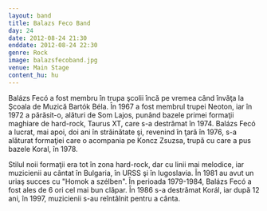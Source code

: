 ```yaml
---
layout: band
title: Balazs Feco Band
day: 24
date: 2012-08-24 21:30
enddate: 2012-08-24 22:30
genre: Rock
image: balazsfecoband.jpg
venue: Main Stage
content_hu: hu
---
```


Balázs Fecó a fost membru în trupa şcolii încă pe vremea când învăţa la Şcoala de Muzică Bartók Béla. În 1967 a fost membrul trupei Neoton, iar în 1972 a părăsit-o, alături de Som Lajos, punând bazele primei formaţii maghiare de hard-rock, Taurus XT, care s-a destrămat în 1974. Balázs Fecó a lucrat, mai apoi, doi ani în străinătate şi, revenind în ţară în 1976, s-a alăturat formaţiei care o acompania pe Koncz Zsuzsa, trupă cu care a pus bazele Koral, în 1978.

Stilul noii formaţii era tot în zona hard-rock, dar cu linii mai melodice, iar muzicienii au cântat în Bulgaria, în URSS şi în Iugoslavia. În 1981 au avut un uriaş succes cu "Homok a szélben". În perioada 1979-1984, Balázs Fecó a fost ales de 6 ori cel mai bun clăpar. În 1986 s-a destrămat Korál, iar după 12 ani, în 1997, muzicienii s-au reîntâlnit pentru a cânta.  